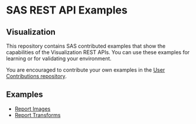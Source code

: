 # SAS REST API Examples

## Visualization

This repository contains SAS contributed examples that show the capabilities of the Visualization REST APIs. You can use these examples for learning or for validating your environment.

You are encouraged to contribute your own examples in the [User Contributions repository](User_and_Aggregated_Samples).

## Examples

* [Report Images](reportImages.md)
* [Report Transforms](reportTransforms.md)
